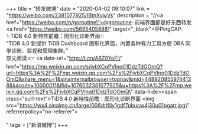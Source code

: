 +++
title = "转发微博"
date = "2020-04-02 09:10:07"
link = "https://weibo.com/2381077925/IBtnXvwVs"
description = "//<a href=\"https://weibo.com/n/goroutine\">@goroutine</a>: 前端界面都是好东西转发 <a href=\"https://weibo.com/5695405888\" target=\"_blank\">@PingCAP</a>: ✨TiDB 4.0 新特性前瞻：图形化诊断界面✨<br>“TiDB 4.0 新提供 TiDB Dashboard 图形化界面，内置各种有力工具方便 DBA 同学诊断、监视和管理集群。”<br>原文阅读 👉 <a data-url=\"http://t.cn/A6Z0YoFi\" href=\"https://mp.weixin.qq.com/s/ivbXCqPVInq01DdzTdOOmQ?url=https%3A%2F%2Fmp.weixin.qq.com%2Fs%2FivbXCqPVInq01DdzTdOOmQ&share_menu=1&sinainternalbrowser=topnav&mid=4489209559744138&luicode=10000011&lfid=1076032381077925&u=https%3A%2F%2Fmp.weixin.qq.com%2Fs%2FivbXCqPVInq01DdzTdOOmQ\" data-hide><span class=\"surl-text\">TiDB 4.0 新特性前瞻：图形化诊断界面</span></a> <img src=\"https://wx4.sinaimg.cn/large/006drlfily1gdf7pbucw4j30u01pgatr.jpg\" referrerpolicy=\"no-referrer\"><br><br>"
tags = ["新浪微博"]
+++
